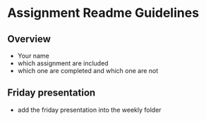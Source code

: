 # Assignment Readme Guidelines

## Overview

- Your name
- which assignment are included
- which one are completed and which one are not

## Friday presentation
- add the friday presentation into the weekly folder
